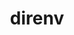 ---
title: "direnv"
layout: cache
categories: [package, develop]
meta: {"compilers": ["gcc@10.2.1", "gcc@7.5.0", "none"], "num_specs": 14, "num_specs_by_stack": {"developer-tools": 4, "developer-tools-aarch64-linux-gnu": 3, "developer-tools-darwin": 3, "developer-tools-manylinux2014": 1, "developer-tools-x86_64_v3-linux-gnu": 3, "root": 14}, "oss": ["centos7", "rhel8", "sequoia", "ubuntu18.04"], "platforms": ["darwin", "linux"], "stacks": ["developer-tools", "developer-tools-aarch64-linux-gnu", "developer-tools-darwin", "developer-tools-manylinux2014", "developer-tools-x86_64_v3-linux-gnu", "root"], "targets": ["aarch64", "x86_64_v3"], "versions": ["2.34.0", "2.35.0"]}
spec_details: [{"compiler": "none", "hash": "2e74tpo2zov44oaw56o2kd7h6tbppa32", "os": "rhel8", "platform": "linux", "size": "-", "stacks": ["developer-tools-aarch64-linux-gnu", "root"], "target": "aarch64", "variants": ["build_system=go"], "versions": ["2.35.0"]}, {"compiler": "none", "hash": "4m7apooxujn36vlfa7lrdt525zmdmtvs", "os": "sequoia", "platform": "darwin", "size": "-", "stacks": ["developer-tools-darwin", "root"], "target": "aarch64", "variants": ["build_system=go"], "versions": ["2.35.0"]}, {"compiler": "gcc@7.5.0", "hash": "57txx2fpye4yiw33wu5nkg5ap4ydizpx", "os": "ubuntu18.04", "platform": "linux", "size": "-", "stacks": ["developer-tools", "root"], "target": "x86_64_v3", "variants": ["build_system=generic"], "versions": ["2.34.0"]}, {"compiler": "gcc@7.5.0", "hash": "5x76cgilmwmrafst3lvzavsnmvsnoywh", "os": "ubuntu18.04", "platform": "linux", "size": "-", "stacks": ["developer-tools", "root"], "target": "x86_64_v3", "variants": ["build_system=generic"], "versions": ["2.34.0"]}, {"compiler": "none", "hash": "75n4ivfumv5a27d7odgqowrig66k7k6p", "os": "rhel8", "platform": "linux", "size": "-", "stacks": ["developer-tools-aarch64-linux-gnu", "root"], "target": "aarch64", "variants": ["build_system=go"], "versions": ["2.35.0"]}, {"compiler": "none", "hash": "bjl3rle4rcovb66fi2xum4qjmgavfhag", "os": "centos7", "platform": "linux", "size": "-", "stacks": ["developer-tools-x86_64_v3-linux-gnu", "root"], "target": "x86_64_v3", "variants": ["build_system=go"], "versions": ["2.35.0"]}, {"compiler": "gcc@10.2.1", "hash": "h2r6ck5x6djmgzza4wdgnv7cs5mde7ov", "os": "centos7", "platform": "linux", "size": "-", "stacks": ["developer-tools-manylinux2014", "root"], "target": "x86_64_v3", "variants": ["build_system=go"], "versions": ["2.35.0"]}, {"compiler": "none", "hash": "n66kwcdz4mte3lexn77gd73hlvrvu3kc", "os": "sequoia", "platform": "darwin", "size": "-", "stacks": ["developer-tools-darwin", "root"], "target": "aarch64", "variants": ["build_system=go"], "versions": ["2.35.0"]}, {"compiler": "gcc@7.5.0", "hash": "qwjqn7sqohwfy5rw7ffbdqrmjnhiygx5", "os": "ubuntu18.04", "platform": "linux", "size": "-", "stacks": ["developer-tools", "root"], "target": "x86_64_v3", "variants": ["build_system=generic"], "versions": ["2.34.0"]}, {"compiler": "none", "hash": "smbs2rhofuitefucyo7xltadueivegrn", "os": "centos7", "platform": "linux", "size": "-", "stacks": ["developer-tools-x86_64_v3-linux-gnu", "root"], "target": "x86_64_v3", "variants": ["build_system=go"], "versions": ["2.35.0"]}, {"compiler": "gcc@7.5.0", "hash": "tuwyukqpq4shy46anii75guwwgefa3uf", "os": "ubuntu18.04", "platform": "linux", "size": "-", "stacks": ["developer-tools", "root"], "target": "x86_64_v3", "variants": ["build_system=generic"], "versions": ["2.34.0"]}, {"compiler": "none", "hash": "txyo3rh3you2h4sz4wtoilwdrfiaft6q", "os": "centos7", "platform": "linux", "size": "-", "stacks": ["developer-tools-x86_64_v3-linux-gnu", "root"], "target": "x86_64_v3", "variants": ["build_system=go"], "versions": ["2.35.0"]}, {"compiler": "none", "hash": "vcjdb46s2z34wlid23syp7liruftrekv", "os": "rhel8", "platform": "linux", "size": "-", "stacks": ["developer-tools-aarch64-linux-gnu", "root"], "target": "aarch64", "variants": ["build_system=go"], "versions": ["2.35.0"]}, {"compiler": "none", "hash": "xva6yoc5zktgqkndnvh6b54hh6wuj6ab", "os": "sequoia", "platform": "darwin", "size": "-", "stacks": ["developer-tools-darwin", "root"], "target": "aarch64", "variants": ["build_system=go"], "versions": ["2.35.0"]}]
---